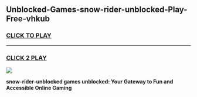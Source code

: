 
## Unblocked-Games-snow-rider-unblocked-Play-Free-vhkub
<h3>
<a href="https://premium76.site?title=snow-rider-unblocked&ref=15A">CLICK TO PLAY</a></h3>
<hr>

<h3>
<a href="https://premium76.site?title=snow-rider-unblocked&ref=15A">CLICK 2 PLAY</a>
  
</h3>

<a href="https://premium76.site?title=snow-rider-unblocked&ref=15A"><img src="https://clearcache.store/games.png"></a>


**snow-rider-unblocked games unblocked: Your Gateway to Fun and Accessible Online Gaming**
